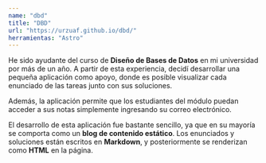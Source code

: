 ```yaml
---
name: "dbd"
title: "DBD"
url: "https://urzuaf.github.io/dbd/"
herramientas: "Astro"
---
```


He sido ayudante del curso de **Diseño de Bases de Datos** en mi universidad por más de un año. A partir de esta experiencia, decidí desarrollar una pequeña aplicación como apoyo, donde es posible visualizar cada enunciado de las tareas junto con sus soluciones.  

Además, la aplicación permite que los estudiantes del módulo puedan acceder a sus notas simplemente ingresando su correo electrónico.  

El desarrollo de esta aplicación fue bastante sencillo, ya que en su mayoría se comporta como un **blog de contenido estático**. Los enunciados y soluciones están escritos en **Markdown**, y posteriormente se renderizan como **HTML** en la página.
